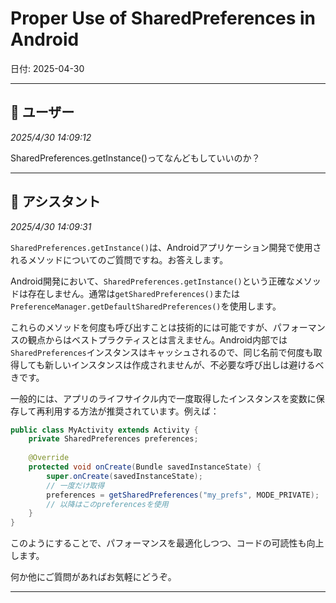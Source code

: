 # Proper Use of SharedPreferences in Android

日付: 2025-04-30

---

## 👤 ユーザー
*2025/4/30 14:09:12*

SharedPreferences.getInstance()ってなんどもしていいのか？

---

## 🤖 アシスタント
*2025/4/30 14:09:31*

`SharedPreferences.getInstance()`は、Androidアプリケーション開発で使用されるメソッドについてのご質問ですね。お答えします。

Android開発において、`SharedPreferences.getInstance()`という正確なメソッドは存在しません。通常は`getSharedPreferences()`または`PreferenceManager.getDefaultSharedPreferences()`を使用します。

これらのメソッドを何度も呼び出すことは技術的には可能ですが、パフォーマンスの観点からはベストプラクティスとは言えません。Android内部では`SharedPreferences`インスタンスはキャッシュされるので、同じ名前で何度も取得しても新しいインスタンスは作成されませんが、不必要な呼び出しは避けるべきです。

一般的には、アプリのライフサイクル内で一度取得したインスタンスを変数に保存して再利用する方法が推奨されています。例えば：

```java
public class MyActivity extends Activity {
    private SharedPreferences preferences;
    
    @Override
    protected void onCreate(Bundle savedInstanceState) {
        super.onCreate(savedInstanceState);
        // 一度だけ取得
        preferences = getSharedPreferences("my_prefs", MODE_PRIVATE);
        // 以降はこのpreferencesを使用
    }
}
```

このようにすることで、パフォーマンスを最適化しつつ、コードの可読性も向上します。

何か他にご質問があればお気軽にどうぞ。

---
